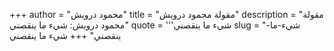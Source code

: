 +++
author = "محمود درويش"
title = "مقولة محمود درويش"
description = "مقولة محمود درويش: شيء ما ينقصني"
quote = '''شيء ما ينقصني
slug = "شيء-ما-ينقصني"
+++
شيء ما ينقصني
